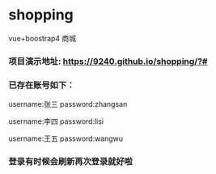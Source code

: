 # shopping
vue+boostrap4 商城

### 项目演示地址: https://9240.github.io/shopping/?#
### 已存在账号如下：

username:张三
password:zhangsan

username:李四
password:lisi

username:王五
password:wangwu

### 登录有时候会刷新再次登录就好啦
